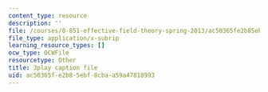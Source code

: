 ```yaml
---
content_type: resource
description: ''
file: /courses/8-851-effective-field-theory-spring-2013/ac50365fe2b85ebf8cbaa59a47818993_v2JKK_yPwc0.vtt
file_type: application/x-subrip
learning_resource_types: []
ocw_type: OCWFile
resourcetype: Other
title: 3play caption file
uid: ac50365f-e2b8-5ebf-8cba-a59a47818993
---
```

